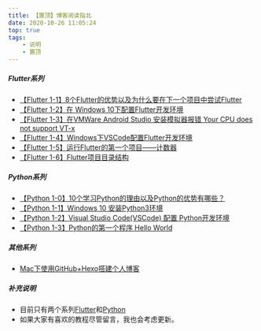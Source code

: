 ```yaml
---
title: 【置顶】博客阅读指北
date: 2020-10-26 11:05:24
top: true
tags:
    - 说明
    - 置顶
---
```


##### **Flutter系列**
- [【Flutter 1-1】8个Flutter的优势以及为什么要在下一个项目中尝试Flutter](http://fulade.me/2020/10/04/why-flutter-1-1/)
- [【Flutter 1-2】在 Windows 10下配置Flutter开发环境](http://fulade.me/2020/09/28/windows-install-flutter/)
- [【Flutter 1-3】在VMWare Android Studio 安装模拟器报错 Your CPU does not support VT-x](http://fulade.me/2020/10/08/not-support-vt-x/)
- [【Flutter 1-4】Windows下VSCode配置Flutter开发环境](http://fulade.me/2020/10/11/windows-vscode-flutter-1-4/)
- [【Flutter 1-5】运行Flutter的第一个项目——计数器](http://fulade.me/2020/10/25/flutter-hello-word-1-5/)
- [【Flutter 1-6】Flutter项目目录结构
](http://fulade.me/2020/10/25/flutter-project-files-1-6/)

##### **Python系列**
- [【Python 1-0】10个学习Python的理由以及Python的优势有哪些？](http://fulade.me/2020/10/11/reason-learn-python-1-0/)
- [【Python 1-1】Windows 10 安装Python3环境
](http://fulade.me/2020/10/04/windows-install-python-1-1/)
- [【Python 1-2】Visual Studio Code(VSCode) 配置 Python开发环境
](http://fulade.me/2020/10/20/vscode-install-python-1-2/)
- [【Python 1-3】Python的第一个程序 Hello World](http://fulade.me/2020/10/20/python-run-helloword-1-3/)


##### **其他系列**
- [Mac下使用GitHub+Hexo搭建个人博客
](http://fulade.me/2020/09/26/how-to-set-up-hexo-blog/)

##### **补充说明**
- 目前只有两个系列[Flutter](http://fulade.me/categories/Flutter/)和[Python](http://fulade.me/categories/Python/)
- 如果大家有喜欢的教程尽管留言，我也会考虑更新。

